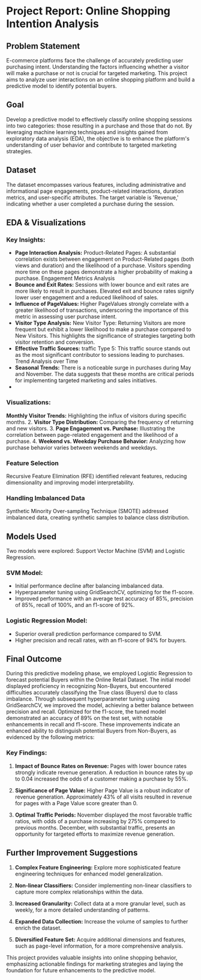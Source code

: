# Project Report: Online Shopping Intention Analysis

## Problem Statement
E-commerce platforms face the challenge of accurately predicting user purchasing intent. Understanding the factors influencing whether a visitor will make a purchase or not is crucial for targeted marketing. This project aims to analyze user interactions on an online shopping platform and build a predictive model to identify potential buyers.

## Goal
Develop a predictive model to effectively classify online shopping sessions into two categories: those resulting in a purchase and those that do not. By leveraging machine learning techniques and insights gained from exploratory data analysis (EDA), the objective is to enhance the platform's understanding of user behavior and contribute to targeted marketing strategies.

## Dataset
The dataset encompasses various features, including administrative and informational page engagements, product-related interactions, duration metrics, and user-specific attributes. The target variable is 'Revenue,' indicating whether a user completed a purchase during the session.

## EDA & Visualizations

### Key Insights:
- **Page Interaction Analysis:** Product-Related Pages: A substantial correlation exists between engagement on Product-Related pages (both views and duration) and the likelihood of a purchase. Visitors spending more time on these pages demonstrate a higher probability of making a purchase.
Engagement Metrics Analysis
- **Bounce and Exit Rates:** Sessions with lower bounce and exit rates are more likely to result in purchases. Elevated exit and bounce rates signify lower user engagement and a reduced likelihood of sales.
- **Influence of PageValues:** Higher PageValues strongly correlate with a greater likelihood of transactions, underscoring the importance of this metric in assessing user purchase intent.
- **Visitor Type Analysis:** New Visitor Type: Returning Visitors are more frequent but exhibit a lower likelihood to make a purchase compared to New Visitors. This highlights the significance of strategies targeting both visitor retention and conversion.
- **Effective Traffic Sources:** traffic Type 5: This traffic source stands out as the most significant contributor to sessions leading to purchases.
Trend Analysis over Time
- **Seasonal Trends:** There is a noticeable surge in purchases during May and November. The data suggests that these months are critical periods for implementing targeted marketing and sales initiatives.
- 
### Visualizations:
**Monthly Visitor Trends:** Highlighting the influx of visitors during specific months.
2. **Visitor Type Distribution:** Comparing the frequency of returning and new visitors.
3. **Page Engagement vs. Purchase:** Illustrating the correlation between page-related engagement and the likelihood of a purchase.
4. **Weekend vs. Weekday Purchase Behavior:** Analyzing how purchase behavior varies between weekends and weekdays.

### Feature Selection
Recursive Feature Elimination (RFE) identified relevant features, reducing dimensionality and improving model interpretability.

### Handling Imbalanced Data
Synthetic Minority Over-sampling Technique (SMOTE) addressed imbalanced data, creating synthetic samples to balance class distribution.

## Models Used
Two models were explored: Support Vector Machine (SVM) and Logistic Regression.

### SVM Model:
- Initial performance decline after balancing imbalanced data.
- Hyperparameter tuning using GridSearchCV, optimizing for the f1-score.
- Improved performance with an average test accuracy of 85%, precision of 85%, recall of 100%, and an f1-score of 92%.

### Logistic Regression Model:
- Superior overall prediction performance compared to SVM.
- Higher precision and recall rates, with an f1-score of 94% for buyers.

## Final Outcome
During this predictive modeling phase, we employed Logistic Regression to forecast potential Buyers within the Online Retail Dataset. The initial model displayed proficiency in recognizing Non-Buyers, but encountered difficulties accurately classifying the True class (Buyers) due to class imbalance. Through subsequent hyperparameter tuning using GridSearchCV, we improved the model, achieving a better balance between precision and recall. Optimized for the f1-score, the tuned model demonstrated an accuracy of 89% on the test set, with notable enhancements in recall and f1-score. These improvements indicate an enhanced ability to distinguish potential Buyers from Non-Buyers, as evidenced by the following metrics:

### Key Findings:
1. **Impact of Bounce Rates on Revenue:**
   Pages with lower bounce rates strongly indicate revenue generation. A reduction in bounce rates by up to 0.04 increased the odds of a customer making a purchase by 55%.

2. **Significance of Page Value:**
   Higher Page Value is a robust indicator of revenue generation. Approximately 43% of all visits resulted in revenue for pages with a Page Value score greater than 0.

3. **Optimal Traffic Periods:**
   November displayed the most favorable traffic ratios, with odds of a purchase increasing by 275% compared to previous months. December, with substantial traffic, presents an opportunity for targeted efforts to maximize revenue generation.

## Further Improvement Suggestions
1. **Complex Feature Engineering:**
   Explore more sophisticated feature engineering techniques for enhanced model generalization.

2. **Non-linear Classifiers:**
   Consider implementing non-linear classifiers to capture more complex relationships within the data.

3. **Increased Granularity:**
   Collect data at a more granular level, such as weekly, for a more detailed understanding of patterns.

4. **Expanded Data Collection:**
   Increase the volume of samples to further enrich the dataset.

5. **Diversified Feature Set:**
   Acquire additional dimensions and features, such as page-level information, for a more comprehensive analysis.

This project provides valuable insights into online shopping behavior, emphasizing actionable findings for marketing strategies and laying the foundation for future enhancements to the predictive model.
